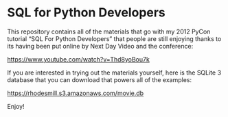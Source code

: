 
SQL for Python Developers
=========================

This repository contains all of the materials
that go with my 2012 PyCon tutorial “SQL For Python Developers”
that people are still enjoying thanks to its having been put online
by Next Day Video and the conference:

https://www.youtube.com/watch?v=Thd8yoBou7k

If you are interested in trying out the materials yourself,
here is the SQLite 3 database that you can download
that powers all of the examples:

https://rhodesmill.s3.amazonaws.com/movie.db

Enjoy!

